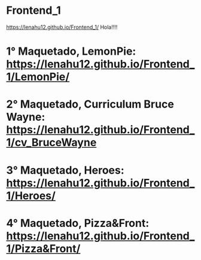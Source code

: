 # Frontend_1
https://lenahu12.github.io/Frontend_1/
Hola!!!!

# 1° Maquetado, LemonPie: https://lenahu12.github.io/Frontend_1/LemonPie/
# 2° Maquetado, Curriculum Bruce Wayne: https://lenahu12.github.io/Frontend_1/cv_BruceWayne
# 3° Maquetado, Heroes: https://lenahu12.github.io/Frontend_1/Heroes/
# 4° Maquetado, Pizza&Front: https://lenahu12.github.io/Frontend_1/Pizza&Front/
